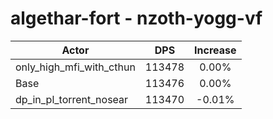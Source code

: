 # algethar-fort - nzoth-yogg-vf
| Actor | DPS | Increase |
|---|:---:|:---:|
|only_high_mfi_with_cthun|113478|0.00%|
|Base|113476|0.00%|
|dp_in_pl_torrent_nosear|113470|-0.01%|
